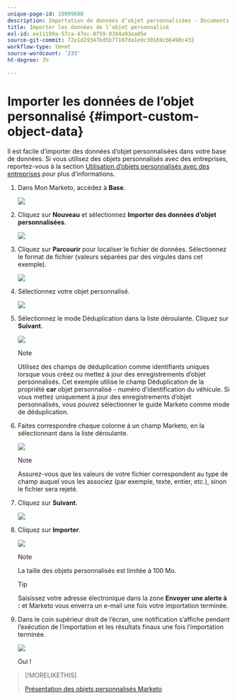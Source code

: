 ```yaml
---
unique-page-id: 10099680
description: Importation de données d’objet personnalisées - Documents Marketo - Documentation du produit
title: Importer les données de l’objet personnalisé
exl-id: ee11199a-57ca-47ec-8f59-8384a93ea05e
source-git-commit: 72e1d29347bd5b77107da1e9c30169cb6490c432
workflow-type: tm+mt
source-wordcount: '233'
ht-degree: 3%

---
```


# Importer les données de l’objet personnalisé {#import-custom-object-data}

Il est facile d’importer des données d’objet personnalisées dans votre base de données. Si vous utilisez des objets personnalisés avec des entreprises, reportez-vous à la section [Utilisation d’objets personnalisés avec des entreprises](/help/marketo/product-docs/administration/marketo-custom-objects/understanding-marketo-custom-objects.md#using-custom-objects-with-companies) pour plus d’informations.

1. Dans Mon Marketo, accédez à **Base**.

   ![](assets/db-1.png)

1. Cliquez sur **Nouveau** et sélectionnez **Importer des données d’objet personnalisées**.

   ![](assets/image2016-4-7-10-6-54.png)

1. Cliquez sur **Parcourir** pour localiser le fichier de données. Sélectionnez le format de fichier (valeurs séparées par des virgules dans cet exemple).

   ![](assets/image2016-4-13-14-3a21-3a53.png)

1. Sélectionnez votre objet personnalisé.

   ![](assets/image2016-4-13-14-3a24-3a54.png)

1. Sélectionnez le mode Déduplication dans la liste déroulante. Cliquez sur **Suivant**.

   ![](assets/image2016-4-13-14-3a28-3a7.png)

   >[!NOTE]
   >
   >Utilisez des champs de déduplication comme identifiants uniques lorsque vous créez ou mettez à jour des enregistrements d’objet personnalisés. Cet exemple utilise le champ Déduplication de la propriété **car** objet personnalisé - numéro d’identification du véhicule. Si vous mettez uniquement à jour des enregistrements d’objet personnalisés, vous pouvez sélectionner le guide Marketo comme mode de déduplication.

1. Faites correspondre chaque colonne à un champ Marketo, en la sélectionnant dans la liste déroulante.

   ![](assets/image2016-4-13-14-3a36-3a57.png)

   >[!NOTE]
   >
   >Assurez-vous que les valeurs de votre fichier correspondent au type de champ auquel vous les associez (par exemple, texte, entier, etc.), sinon le fichier sera rejeté.

1. Cliquez sur **Suivant**.

   ![](assets/image2016-4-13-14-3a38-3a41.png)

1. Cliquez sur **Importer**.

   ![](assets/image2016-4-7-13-3a15-3a9.png)

   >[!NOTE]
   >
   >La taille des objets personnalisés est limitée à 100 Mo.

   >[!TIP]
   >
   >Saisissez votre adresse électronique dans la zone **Envoyer une alerte à :** et Marketo vous enverra un e-mail une fois votre importation terminée.

1. Dans le coin supérieur droit de l’écran, une notification s’affiche pendant l’exécution de l’importation et les résultats finaux une fois l’importation terminée.

   ![](assets/image2016-4-13-14-3a41-3a1.png)

   Oui !

>[!MORELIKETHIS]
>
>[Présentation des objets personnalisés Marketo](/help/marketo/product-docs/administration/marketo-custom-objects/understanding-marketo-custom-objects.md)
